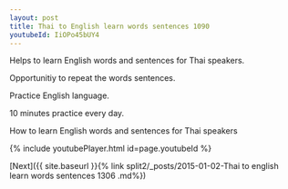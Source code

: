 ```yaml
---
layout: post
title: Thai to English learn words sentences 1090 
youtubeId: IiOPo45bUY4
---
```

 
 
Helps to learn English words and sentences for Thai speakers.

Opportunitiy to repeat the words sentences. 

Practice English language. 
 
10 minutes practice every day. 
 
How to learn English words and sentences for Thai speakers 
 
{% include youtubePlayer.html id=page.youtubeId %}
 
 
[Next]({{ site.baseurl }}{% link  split2/_posts/2015-01-02-Thai to english learn words sentences 1306 .md%})
 
